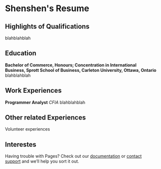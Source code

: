 # Shenshen's Resume

## Highlights of Qualifications
blahblahblah

## Education
**Bachelor of Commerce, Honours; Concentration in International Business, Sprott School of Business, Carleton University, Ottawa, Ontario**
blahblahblah

## Work Experiences
**Programmer Analyst**
*CFIA*
blahblahblah

## Other related Experiences
Volunteer experiences
## Interestes

Having trouble with Pages? Check out our [documentation](https://help.github.com/categories/github-pages-basics/) or [contact support](https://github.com/contact) and we’ll help you sort it out.

